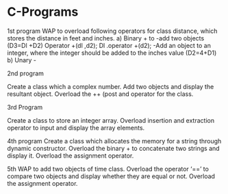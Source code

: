 # C-Programs

1st program
WAP to overload following operators for class distance, which stores the distance in feet
and inches.
a) Binary + to -add two objects (D3=Dl +D2)
   Operator +(dl ,d2);
    Dl .operator +(d2);
    -Add an object to an integer, where the integer should be added to the inches value (D2=4+D1)
b) Unary -

2nd program

Create a class which a complex number. Add two objects and display the resultant object.
Overload the ++ (post and operator for the class.

3rd Program

Create a class to store an integer array. Overload insertion and extraction
operator to input and display the array elements.

4th program
Create a class which allocates the memory for a string through dynamic constructor.
Overload the binary + to concatenate two strings and display it.
Overload the assignment operator.

5th
WAP to add two objects of time class. Overload the operator ‘==’ to
compare two objects and display whether they are equal or not. Overload the
assignment operator.